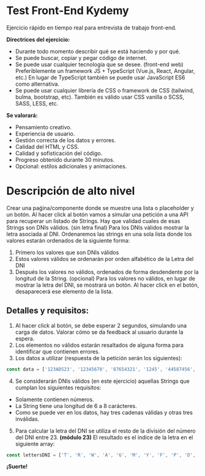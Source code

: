 # Test Front-End Kydemy

Ejercicio rápido en tiempo real para entrevista de trabajo front-end.

**Directrices del ejercicio:**
- Durante todo momento describir qué se está haciendo y por qué.
- Se puede buscar, copiar y pegar código de internet.
- Se puede usar cualquier tecnología que se desee. (front-end web) Preferiblemente un framework JS + TypeScript (Vue.js, React, Angular, etc.) En lugar de TypeScript también se puede usar JavaScript ES6 como alternativa.
- Se puede usar cualquier librería de CSS o framework de CSS (tailwind, bulma, bootstrap, etc). También es válido usar CSS vanilla o SCSS, SASS, LESS, etc.

**Se valorará:**
- Pensamiento creativo.
- Experiencia de usuario.
- Gestión correcta de los datos y errores.
- Calidad del HTML y CSS.
- Calidad y sofisticación del código.
- Progreso obtenido durante 30 minutos.
- Opcional: estilos adicionales y animaciones.

# Descripción de alto nivel
Crear una paǵina/componente donde se muestre una lista o placeholder y un botón. 
Al hacer click al botón vamos a simular una petición a una API para recuperar un listado de Strings.
Hay que validad cuales de esas Strings son DNIs válidos. (sin letra final)
Para los DNIs válidos mostrar la letra asociada al DNI.
Ordenaremos las strings en una sola lista donde los valores estarán ordenados de la siguiente forma:
1. Primero los valores que son DNIs válidos
2. Estos valores válidos se ordenarán por orden alfabético de la Letra del DNI
3. Después los valores no válidos, ordenados de forma desdendente por la longitud de la String.
(opcional) Para los valores no válidos, en lugar de mostrar la letra del DNI, se mostrará un botón. Al hacer click en el botón, desaparecerá ese elemento de la lista.

## Detalles y requisitos:
1. Al hacer click al botón, se debe esperar 2 segundos, simulando una carga de datos. Valorar cómo se da feedback al usuario durante la espera.
2. Los elementos no válidos estarán resaltados de alguna forma para identificar que contienen errores.
3. Los datos a utilizar (respuesta de la petición serán los siguientes):
```javascript
const data = ['123ADS23', '12345678', '87654321', '1245', '44587456', '445678912354']
``` 
4. Se considerarán DNIs válidos (en este ejercicio) aquellas Strings que cumplan los siguientes requisitos:
  - Solamente contienen números.
  - La String tiene una longitud de 6 a 8 carácteres.
  - Como se puede ver en los datos, hay tres cadenas válidas y otras tres inválidas.
5. Para calcular la letra del DNI se utiliza el resto de la división del número del DNI entre 23. **(módulo 23)** El resultado es el índice de la letra en el siguiente array:
```javascript
const lettersDNI = ['T', 'R', 'W', 'A', 'G', 'M', 'Y', 'F', 'P', 'D', 'X', 'B', 'N', 'J', 'Z', 'S', 'Q', 'V', 'H', 'L', 'C', 'K', 'E']
```


**¡Suerte!**
